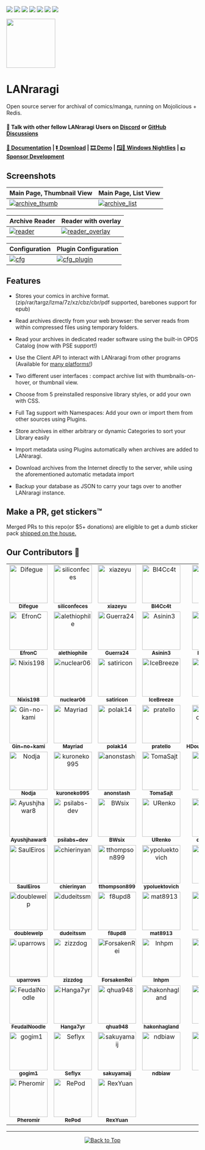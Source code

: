 [<img src="https://img.shields.io/docker/pulls/difegue/lanraragi.svg">](https://hub.docker.com/r/difegue/lanraragi/)
[<img src="https://img.shields.io/github/downloads/difegue/lanraragi/total.svg">](https://github.com/Difegue/LANraragi/releases)
[<img src="https://img.shields.io/github/release/difegue/lanraragi.svg?label=latest%20release">](https://github.com/Difegue/LANraragi/releases/latest)
[<img src="https://img.shields.io/homebrew/v/lanraragi.svg">](https://formulae.brew.sh/formula/lanraragi)
[<img src="https://img.shields.io/website/https/lrr.tvc-16.science.svg?label=demo%20website&up_message=online">](https://lrr.tvc-16.science/)
[<img src="https://github.com/Difegue/LANraragi/actions/workflows/push-continuous-integration.yml/badge.svg">](https://github.com/Difegue/LANraragi/actions)
[<img src="https://img.shields.io/discord/612709831744290847">](https://discord.gg/aRQxtbg)


<img src="public/favicon.ico" width="128" id="top">  
  
LANraragi
===========

Open source server for archival of comics/manga, running on Mojolicious + Redis.

#### 💬 Talk with other fellow LANraragi Users on [Discord](https://discord.gg/aRQxtbg) or [GitHub Discussions](https://github.com/Difegue/LANraragi/discussions)  

####  [📄 Documentation](https://sugoi.gitbook.io/lanraragi/v/dev) | [⏬ Download](https://github.com/Difegue/LANraragi/releases/latest) | [🎞 Demo](https://lrr.tvc-16.science) | [🪟🌃 Windows Nightlies](https://nightly.link/Difegue/LANraragi/workflows/push-continous-delivery/dev) | [💵 Sponsor Development](https://ko-fi.com/T6T2UP5N)  

## Screenshots  
 
|Main Page, Thumbnail View | Main Page, List View |
|---|---|
| [![archive_thumb](./tools/_screenshots/archive_thumb.png)](https://raw.githubusercontent.com/Difegue/LANraragi/dev/tools/_screenshots/archive_thumb.png) | [![archive_list](./tools/_screenshots/archive_list.png)](https://raw.githubusercontent.com/Difegue/LANraragi/dev/tools/_screenshots/archive_list.png) |

|Archive Reader | Reader with overlay |
|---|---|
| [![reader](./tools/_screenshots/reader.jpg)](https://raw.githubusercontent.com/Difegue/LANraragi/dev/tools/_screenshots/reader.jpg) | [![reader_overlay](./tools/_screenshots/reader_overlay.jpg)](https://raw.githubusercontent.com/Difegue/LANraragi/dev/tools/_screenshots/reader_overlay.jpg) |


|Configuration | Plugin Configuration |
|---|---|
| [![cfg](./tools/_screenshots/cfg.png)](https://raw.githubusercontent.com/Difegue/LANraragi/dev/tools/_screenshots/cfg.png) | [![cfg_plugin](./tools/_screenshots/cfg_plugin.png)](https://raw.githubusercontent.com/Difegue/LANraragi/dev/tools/_screenshots/cfg_plugin.png) |

## Features  

* Stores your comics in archive format. (zip/rar/targz/lzma/7z/xz/cbz/cbr/pdf supported, barebones support for epub)  

* Read archives directly from your web browser: the server reads from within compressed files using temporary folders.

* Read your archives in dedicated reader software using the built-in OPDS Catalog (now with PSE support!)

* Use the Client API to interact with LANraragi from other programs (Available for [many platforms!](https://sugoi.gitbook.io/lanraragi/v/dev/advanced-usage/external-readers))

* Two different user interfaces : compact archive list with thumbnails-on-hover, or thumbnail view.

* Choose from 5 preinstalled responsive library styles, or add your own with CSS.  

* Full Tag support with Namespaces: Add your own or import them from other sources using Plugins.  

* Store archives in either arbitrary or dynamic Categories to sort your Library easily

* Import metadata using Plugins automatically when archives are added to LANraragi.

* Download archives from the Internet directly to the server, while using the aforementioned automatic metadata import

* Backup your database as JSON to carry your tags over to another LANraragi instance.

## Make a PR, get stickers™  

Merged PRs to this repo(or $5+ donations) are eligible to get a dumb sticker pack [shipped on the house.](https://forms.office.com/Pages/ResponsePage.aspx?id=DQSIkWdsW0yxEjajBLZtrQAAAAAAAAAAAAN__osxt25URTdTUTVBVFRCTjlYWFJLMlEzRTJPUEhEVy4u)  

## Our Contributors 💖
<!-- Do not manually edit this section! It should get updated using the Github action -->
<!-- readme: contributors -start -->
<table>
	<tbody>
		<tr>
            <td align="center">
                <a href="https://github.com/Difegue">
                    <img src="https://avatars.githubusercontent.com/u/8237712?v=4" width="100;" alt="Difegue"/>
                    <br />
                    <sub><b>Difegue</b></sub>
                </a>
            </td>
            <td align="center">
                <a href="https://github.com/siliconfeces">
                    <img src="https://avatars.githubusercontent.com/u/124937394?v=4" width="100;" alt="siliconfeces"/>
                    <br />
                    <sub><b>siliconfeces</b></sub>
                </a>
            </td>
            <td align="center">
                <a href="https://github.com/xiazeyu">
                    <img src="https://avatars.githubusercontent.com/u/10560038?v=4" width="100;" alt="xiazeyu"/>
                    <br />
                    <sub><b>xiazeyu</b></sub>
                </a>
            </td>
            <td align="center">
                <a href="https://github.com/Bl4Cc4t">
                    <img src="https://avatars.githubusercontent.com/u/6740726?v=4" width="100;" alt="Bl4Cc4t"/>
                    <br />
                    <sub><b>Bl4Cc4t</b></sub>
                </a>
            </td>
            <td align="center">
                <a href="https://github.com/CirnoT">
                    <img src="https://avatars.githubusercontent.com/u/1447794?v=4" width="100;" alt="CirnoT"/>
                    <br />
                    <sub><b>CirnoT</b></sub>
                </a>
            </td>
            <td align="center">
                <a href="https://github.com/nonamethanks">
                    <img src="https://avatars.githubusercontent.com/u/12946050?v=4" width="100;" alt="nonamethanks"/>
                    <br />
                    <sub><b>nonamethanks</b></sub>
                </a>
            </td>
		</tr>
		<tr>
            <td align="center">
                <a href="https://github.com/EfronC">
                    <img src="https://avatars.githubusercontent.com/u/5926318?v=4" width="100;" alt="EfronC"/>
                    <br />
                    <sub><b>EfronC</b></sub>
                </a>
            </td>
            <td align="center">
                <a href="https://github.com/alethiophile">
                    <img src="https://avatars.githubusercontent.com/u/1498611?v=4" width="100;" alt="alethiophile"/>
                    <br />
                    <sub><b>alethiophile</b></sub>
                </a>
            </td>
            <td align="center">
                <a href="https://github.com/Guerra24">
                    <img src="https://avatars.githubusercontent.com/u/9023392?v=4" width="100;" alt="Guerra24"/>
                    <br />
                    <sub><b>Guerra24</b></sub>
                </a>
            </td>
            <td align="center">
                <a href="https://github.com/Asinin3">
                    <img src="https://avatars.githubusercontent.com/u/15137035?v=4" width="100;" alt="Asinin3"/>
                    <br />
                    <sub><b>Asinin3</b></sub>
                </a>
            </td>
            <td align="center">
                <a href="https://github.com/ImgBotApp">
                    <img src="https://avatars.githubusercontent.com/u/31427850?v=4" width="100;" alt="ImgBotApp"/>
                    <br />
                    <sub><b>ImgBotApp</b></sub>
                </a>
            </td>
            <td align="center">
                <a href="https://github.com/koma-cute">
                    <img src="https://avatars.githubusercontent.com/u/39638109?v=4" width="100;" alt="koma-cute"/>
                    <br />
                    <sub><b>koma-cute</b></sub>
                </a>
            </td>
		</tr>
		<tr>
            <td align="center">
                <a href="https://github.com/Nixis198">
                    <img src="https://avatars.githubusercontent.com/u/29938035?v=4" width="100;" alt="Nixis198"/>
                    <br />
                    <sub><b>Nixis198</b></sub>
                </a>
            </td>
            <td align="center">
                <a href="https://github.com/nuclear06">
                    <img src="https://avatars.githubusercontent.com/u/91713418?v=4" width="100;" alt="nuclear06"/>
                    <br />
                    <sub><b>nuclear06</b></sub>
                </a>
            </td>
            <td align="center">
                <a href="https://github.com/satiricon">
                    <img src="https://avatars.githubusercontent.com/u/425749?v=4" width="100;" alt="satiricon"/>
                    <br />
                    <sub><b>satiricon</b></sub>
                </a>
            </td>
            <td align="center">
                <a href="https://github.com/IceBreeze">
                    <img src="https://avatars.githubusercontent.com/u/21056113?v=4" width="100;" alt="IceBreeze"/>
                    <br />
                    <sub><b>IceBreeze</b></sub>
                </a>
            </td>
            <td align="center">
                <a href="https://github.com/kagoromo">
                    <img src="https://avatars.githubusercontent.com/u/9592129?v=4" width="100;" alt="kagoromo"/>
                    <br />
                    <sub><b>kagoromo</b></sub>
                </a>
            </td>
            <td align="center">
                <a href="https://github.com/pastalian">
                    <img src="https://avatars.githubusercontent.com/u/28638872?v=4" width="100;" alt="pastalian"/>
                    <br />
                    <sub><b>pastalian</b></sub>
                </a>
            </td>
		</tr>
		<tr>
            <td align="center">
                <a href="https://github.com/Gin-no-kami">
                    <img src="https://avatars.githubusercontent.com/u/15571712?v=4" width="100;" alt="Gin-no-kami"/>
                    <br />
                    <sub><b>Gin-no-kami</b></sub>
                </a>
            </td>
            <td align="center">
                <a href="https://github.com/Mayriad">
                    <img src="https://avatars.githubusercontent.com/u/53387880?v=4" width="100;" alt="Mayriad"/>
                    <br />
                    <sub><b>Mayriad</b></sub>
                </a>
            </td>
            <td align="center">
                <a href="https://github.com/polak14">
                    <img src="https://avatars.githubusercontent.com/u/76823966?v=4" width="100;" alt="polak14"/>
                    <br />
                    <sub><b>polak14</b></sub>
                </a>
            </td>
            <td align="center">
                <a href="https://github.com/pratello">
                    <img src="https://avatars.githubusercontent.com/u/46274109?v=4" width="100;" alt="pratello"/>
                    <br />
                    <sub><b>pratello</b></sub>
                </a>
            </td>
            <td align="center">
                <a href="https://github.com/HDoujinDownloader">
                    <img src="https://avatars.githubusercontent.com/u/46956787?v=4" width="100;" alt="HDoujinDownloader"/>
                    <br />
                    <sub><b>HDoujinDownloader</b></sub>
                </a>
            </td>
            <td align="center">
                <a href="https://github.com/Utazukin">
                    <img src="https://avatars.githubusercontent.com/u/45130999?v=4" width="100;" alt="Utazukin"/>
                    <br />
                    <sub><b>Utazukin</b></sub>
                </a>
            </td>
		</tr>
		<tr>
            <td align="center">
                <a href="https://github.com/Nodja">
                    <img src="https://avatars.githubusercontent.com/u/7379193?v=4" width="100;" alt="Nodja"/>
                    <br />
                    <sub><b>Nodja</b></sub>
                </a>
            </td>
            <td align="center">
                <a href="https://github.com/kuroneko995">
                    <img src="https://avatars.githubusercontent.com/u/4129583?v=4" width="100;" alt="kuroneko995"/>
                    <br />
                    <sub><b>kuroneko995</b></sub>
                </a>
            </td>
            <td align="center">
                <a href="https://github.com/anonstash">
                    <img src="https://avatars.githubusercontent.com/u/143359807?v=4" width="100;" alt="anonstash"/>
                    <br />
                    <sub><b>anonstash</b></sub>
                </a>
            </td>
            <td align="center">
                <a href="https://github.com/TomaSajt">
                    <img src="https://avatars.githubusercontent.com/u/62384384?v=4" width="100;" alt="TomaSajt"/>
                    <br />
                    <sub><b>TomaSajt</b></sub>
                </a>
            </td>
            <td align="center">
                <a href="https://github.com/Suika">
                    <img src="https://avatars.githubusercontent.com/u/2320837?v=4" width="100;" alt="Suika"/>
                    <br />
                    <sub><b>Suika</b></sub>
                </a>
            </td>
            <td align="center">
                <a href="https://github.com/shinji257">
                    <img src="https://avatars.githubusercontent.com/u/261005?v=4" width="100;" alt="shinji257"/>
                    <br />
                    <sub><b>shinji257</b></sub>
                </a>
            </td>
		</tr>
		<tr>
            <td align="center">
                <a href="https://github.com/Ayushjhawar8">
                    <img src="https://avatars.githubusercontent.com/u/111112495?v=4" width="100;" alt="Ayushjhawar8"/>
                    <br />
                    <sub><b>Ayushjhawar8</b></sub>
                </a>
            </td>
            <td align="center">
                <a href="https://github.com/psilabs-dev">
                    <img src="https://avatars.githubusercontent.com/u/113860476?v=4" width="100;" alt="psilabs-dev"/>
                    <br />
                    <sub><b>psilabs-dev</b></sub>
                </a>
            </td>
            <td align="center">
                <a href="https://github.com/BWsix">
                    <img src="https://avatars.githubusercontent.com/u/57709309?v=4" width="100;" alt="BWsix"/>
                    <br />
                    <sub><b>BWsix</b></sub>
                </a>
            </td>
            <td align="center">
                <a href="https://github.com/URenko">
                    <img src="https://avatars.githubusercontent.com/u/18209292?v=4" width="100;" alt="URenko"/>
                    <br />
                    <sub><b>URenko</b></sub>
                </a>
            </td>
            <td align="center">
                <a href="https://github.com/djacks6278">
                    <img src="https://avatars.githubusercontent.com/u/8298606?v=4" width="100;" alt="djacks6278"/>
                    <br />
                    <sub><b>djacks6278</b></sub>
                </a>
            </td>
            <td align="center">
                <a href="https://github.com/RodolfoFigueroa">
                    <img src="https://avatars.githubusercontent.com/u/17148278?v=4" width="100;" alt="RodolfoFigueroa"/>
                    <br />
                    <sub><b>RodolfoFigueroa</b></sub>
                </a>
            </td>
		</tr>
		<tr>
            <td align="center">
                <a href="https://github.com/SaulEiros">
                    <img src="https://avatars.githubusercontent.com/u/35499008?v=4" width="100;" alt="SaulEiros"/>
                    <br />
                    <sub><b>SaulEiros</b></sub>
                </a>
            </td>
            <td align="center">
                <a href="https://github.com/chierinyan">
                    <img src="https://avatars.githubusercontent.com/u/71999828?v=4" width="100;" alt="chierinyan"/>
                    <br />
                    <sub><b>chierinyan</b></sub>
                </a>
            </td>
            <td align="center">
                <a href="https://github.com/tthompson899">
                    <img src="https://avatars.githubusercontent.com/u/10160409?v=4" width="100;" alt="tthompson899"/>
                    <br />
                    <sub><b>tthompson899</b></sub>
                </a>
            </td>
            <td align="center">
                <a href="https://github.com/ypoluektovich">
                    <img src="https://avatars.githubusercontent.com/u/692410?v=4" width="100;" alt="ypoluektovich"/>
                    <br />
                    <sub><b>ypoluektovich</b></sub>
                </a>
            </td>
            <td align="center">
                <a href="https://github.com/emyarod">
                    <img src="https://avatars.githubusercontent.com/u/8265238?v=4" width="100;" alt="emyarod"/>
                    <br />
                    <sub><b>emyarod</b></sub>
                </a>
            </td>
            <td align="center">
                <a href="https://github.com/baysonfox">
                    <img src="https://avatars.githubusercontent.com/u/23008133?v=4" width="100;" alt="baysonfox"/>
                    <br />
                    <sub><b>baysonfox</b></sub>
                </a>
            </td>
		</tr>
		<tr>
            <td align="center">
                <a href="https://github.com/doublewelp">
                    <img src="https://avatars.githubusercontent.com/u/106932725?v=4" width="100;" alt="doublewelp"/>
                    <br />
                    <sub><b>doublewelp</b></sub>
                </a>
            </td>
            <td align="center">
                <a href="https://github.com/dudeitssm">
                    <img src="https://avatars.githubusercontent.com/u/36095297?v=4" width="100;" alt="dudeitssm"/>
                    <br />
                    <sub><b>dudeitssm</b></sub>
                </a>
            </td>
            <td align="center">
                <a href="https://github.com/f8upd8">
                    <img src="https://avatars.githubusercontent.com/u/25223886?v=4" width="100;" alt="f8upd8"/>
                    <br />
                    <sub><b>f8upd8</b></sub>
                </a>
            </td>
            <td align="center">
                <a href="https://github.com/mat8913">
                    <img src="https://avatars.githubusercontent.com/u/1651411?v=4" width="100;" alt="mat8913"/>
                    <br />
                    <sub><b>mat8913</b></sub>
                </a>
            </td>
            <td align="center">
                <a href="https://github.com/natanane">
                    <img src="https://avatars.githubusercontent.com/u/180372820?v=4" width="100;" alt="natanane"/>
                    <br />
                    <sub><b>natanane</b></sub>
                </a>
            </td>
            <td align="center">
                <a href="https://github.com/nivkner">
                    <img src="https://avatars.githubusercontent.com/u/22821514?v=4" width="100;" alt="nivkner"/>
                    <br />
                    <sub><b>nivkner</b></sub>
                </a>
            </td>
		</tr>
		<tr>
            <td align="center">
                <a href="https://github.com/uparrows">
                    <img src="https://avatars.githubusercontent.com/u/38988286?v=4" width="100;" alt="uparrows"/>
                    <br />
                    <sub><b>uparrows</b></sub>
                </a>
            </td>
            <td align="center">
                <a href="https://github.com/zizzdog">
                    <img src="https://avatars.githubusercontent.com/u/120191931?v=4" width="100;" alt="zizzdog"/>
                    <br />
                    <sub><b>zizzdog</b></sub>
                </a>
            </td>
            <td align="center">
                <a href="https://github.com/ForsakenRei">
                    <img src="https://avatars.githubusercontent.com/u/23041178?v=4" width="100;" alt="ForsakenRei"/>
                    <br />
                    <sub><b>ForsakenRei</b></sub>
                </a>
            </td>
            <td align="center">
                <a href="https://github.com/lnhpm">
                    <img src="https://avatars.githubusercontent.com/u/88550475?v=4" width="100;" alt="lnhpm"/>
                    <br />
                    <sub><b>lnhpm</b></sub>
                </a>
            </td>
            <td align="center">
                <a href="https://github.com/alexwh">
                    <img src="https://avatars.githubusercontent.com/u/1723612?v=4" width="100;" alt="alexwh"/>
                    <br />
                    <sub><b>alexwh</b></sub>
                </a>
            </td>
            <td align="center">
                <a href="https://github.com/owldyn">
                    <img src="https://avatars.githubusercontent.com/u/28307423?v=4" width="100;" alt="owldyn"/>
                    <br />
                    <sub><b>owldyn</b></sub>
                </a>
            </td>
		</tr>
		<tr>
            <td align="center">
                <a href="https://github.com/FeudalNoodle">
                    <img src="https://avatars.githubusercontent.com/u/88393919?v=4" width="100;" alt="FeudalNoodle"/>
                    <br />
                    <sub><b>FeudalNoodle</b></sub>
                </a>
            </td>
            <td align="center">
                <a href="https://github.com/Hanga7yr">
                    <img src="https://avatars.githubusercontent.com/u/37352386?v=4" width="100;" alt="Hanga7yr"/>
                    <br />
                    <sub><b>Hanga7yr</b></sub>
                </a>
            </td>
            <td align="center">
                <a href="https://github.com/qhua948">
                    <img src="https://avatars.githubusercontent.com/u/24270419?v=4" width="100;" alt="qhua948"/>
                    <br />
                    <sub><b>qhua948</b></sub>
                </a>
            </td>
            <td align="center">
                <a href="https://github.com/hakonhagland">
                    <img src="https://avatars.githubusercontent.com/u/6708379?v=4" width="100;" alt="hakonhagland"/>
                    <br />
                    <sub><b>hakonhagland</b></sub>
                </a>
            </td>
            <td align="center">
                <a href="https://github.com/eltociear">
                    <img src="https://avatars.githubusercontent.com/u/22633385?v=4" width="100;" alt="eltociear"/>
                    <br />
                    <sub><b>eltociear</b></sub>
                </a>
            </td>
            <td align="center">
                <a href="https://github.com/jacobgkau">
                    <img src="https://avatars.githubusercontent.com/u/7199422?v=4" width="100;" alt="jacobgkau"/>
                    <br />
                    <sub><b>jacobgkau</b></sub>
                </a>
            </td>
		</tr>
		<tr>
            <td align="center">
                <a href="https://github.com/gogim1">
                    <img src="https://avatars.githubusercontent.com/u/10893839?v=4" width="100;" alt="gogim1"/>
                    <br />
                    <sub><b>gogim1</b></sub>
                </a>
            </td>
            <td align="center">
                <a href="https://github.com/Seflyx">
                    <img src="https://avatars.githubusercontent.com/u/1592579?v=4" width="100;" alt="Seflyx"/>
                    <br />
                    <sub><b>Seflyx</b></sub>
                </a>
            </td>
            <td align="center">
                <a href="https://github.com/sakuyamaij">
                    <img src="https://avatars.githubusercontent.com/u/11906894?v=4" width="100;" alt="sakuyamaij"/>
                    <br />
                    <sub><b>sakuyamaij</b></sub>
                </a>
            </td>
            <td align="center">
                <a href="https://github.com/ndbiaw">
                    <img src="https://avatars.githubusercontent.com/u/59746573?v=4" width="100;" alt="ndbiaw"/>
                    <br />
                    <sub><b>ndbiaw</b></sub>
                </a>
            </td>
            <td align="center">
                <a href="https://github.com/LouisAE">
                    <img src="https://avatars.githubusercontent.com/u/88891403?v=4" width="100;" alt="LouisAE"/>
                    <br />
                    <sub><b>LouisAE</b></sub>
                </a>
            </td>
            <td align="center">
                <a href="https://github.com/AnyByte">
                    <img src="https://avatars.githubusercontent.com/u/8061587?v=4" width="100;" alt="AnyByte"/>
                    <br />
                    <sub><b>AnyByte</b></sub>
                </a>
            </td>
		</tr>
		<tr>
            <td align="center">
                <a href="https://github.com/Pheromir">
                    <img src="https://avatars.githubusercontent.com/u/13359741?v=4" width="100;" alt="Pheromir"/>
                    <br />
                    <sub><b>Pheromir</b></sub>
                </a>
            </td>
            <td align="center">
                <a href="https://github.com/RePod">
                    <img src="https://avatars.githubusercontent.com/u/7897871?v=4" width="100;" alt="RePod"/>
                    <br />
                    <sub><b>RePod</b></sub>
                </a>
            </td>
            <td align="center">
                <a href="https://github.com/RexYuan">
                    <img src="https://avatars.githubusercontent.com/u/5001650?v=4" width="100;" alt="RexYuan"/>
                    <br />
                    <sub><b>RexYuan</b></sub>
                </a>
            </td>
		</tr>
	<tbody>
</table>
<!-- readme: contributors -end -->

---

<div align="center" align-items: center;">
	<a href="#top">
            <img src="https://img.shields.io/badge/Back%20to%20Top-000000?style=for-the-badge&logo=github&logoColor=white" alt="Back to Top">
        </a>
</div>
